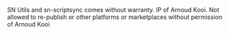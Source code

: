 SN Utils and sn-scriptsync comes without warranty.
IP of Arnoud Kooi.
Not allowed to re-publish or other platforms or marketplaces without permission of Arnoud Kooi